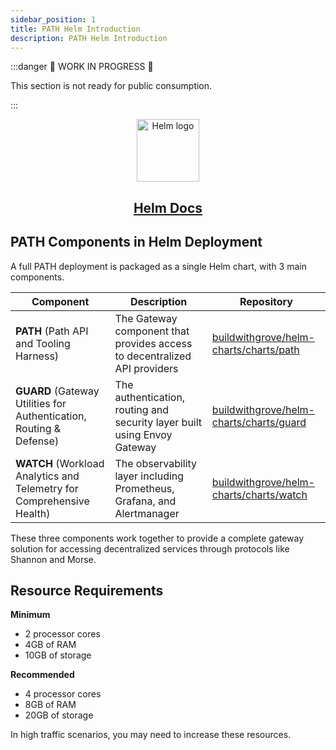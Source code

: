 ```yaml
---
sidebar_position: 1
title: PATH Helm Introduction
description: PATH Helm Introduction
---
```


:::danger 🚧 WORK IN PROGRESS 🚧

This section is not ready for public consumption.

:::

<div align="center">
  <a href="https://helm.sh/docs/">
    <img src="https://www.redhat.com/rhdc/managed-files/helm.svg" alt="Helm logo" width="100"/>
  </a>
  <br/>
  <a href="https://helm.sh/docs/">
    <h2>Helm Docs</h2>
  </a>
</div>

## PATH Components in Helm Deployment

A full PATH deployment is packaged as a single Helm chart, with 3 main components.

| Component                                                             | Description                                                               | Repository                                                                                            |
| --------------------------------------------------------------------- | ------------------------------------------------------------------------- | ----------------------------------------------------------------------------------------------------- |
| **PATH** (Path API and Tooling Harness)                               | The Gateway component that provides access to decentralized API providers | [buildwithgrove/helm-charts/charts/path](https://github.com/buildwithgrove/helm-charts/charts/path)   |
| **GUARD** (Gateway Utilities for Authentication, Routing & Defense)   | The authentication, routing and security layer built using Envoy Gateway  | [buildwithgrove/helm-charts/charts/guard](https://github.com/buildwithgrove/helm-charts/charts/guard) |
| **WATCH** (Workload Analytics and Telemetry for Comprehensive Health) | The observability layer including Prometheus, Grafana, and Alertmanager   | [buildwithgrove/helm-charts/charts/watch](https://github.com/buildwithgrove/helm-charts/charts/watch) |

These three components work together to provide a complete gateway solution for accessing decentralized services through protocols like Shannon and Morse.

## Resource Requirements

**Minimum**
- 2 processor cores
- 4GB of RAM
- 10GB of storage

**Recommended**
- 4 processor cores
- 8GB of RAM
- 20GB of storage

In high traffic scenarios, you may need to increase these resources.

